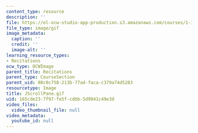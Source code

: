 ```yaml
---
content_type: resource
description: ''
file: https://ol-ocw-studio-app-production.s3.amazonaws.com/courses/1-124j-foundations-of-software-engineering-fall-2000/165cde237f97fe5fcdbb5d9941c49e3d_JScrollPane.gif
file_type: image/gif
image_metadata:
  caption: ''
  credit: ''
  image-alt: ''
learning_resource_types:
- Recitations
ocw_type: OCWImage
parent_title: Recitations
parent_type: CourseSection
parent_uid: 08c0c758-213b-77ad-faca-c379a74d5283
resourcetype: Image
title: JScrollPane.gif
uid: 165cde23-7f97-fe5f-cdbb-5d9941c49e3d
video_files:
  video_thumbnail_file: null
video_metadata:
  youtube_id: null
---
```

